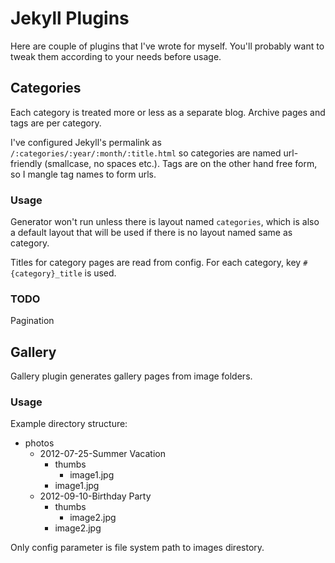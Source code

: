 # Jekyll Plugins

Here are couple of plugins that I've wrote for myself. You'll probably want to
tweak them according to your needs before usage.

## Categories

Each category is treated more or less as a separate blog. Archive pages and
tags are per category.

I've configured Jekyll's permalink as `/:categories/:year/:month/:title.html`
so categories are named url-friendly (smallcase, no spaces etc.). Tags are on
the other hand free form, so I mangle tag names to form urls.

### Usage

Generator won't run unless there is layout named `categories`, which is also
a default layout that will be used if there is no layout named same as category.

Titles for category pages are read from config. For each category, key `#{category}_title`
is used. 

### TODO

Pagination

## Gallery

Gallery plugin generates gallery pages from image folders.

### Usage

Example directory structure:

* photos
    * 2012-07-25-Summer Vacation
        * thumbs
            * image1.jpg
        * image1.jpg
    * 2012-09-10-Birthday Party
        * thumbs
            * image2.jpg
        * image2.jpg

Only config parameter is file system path to images direstory.


